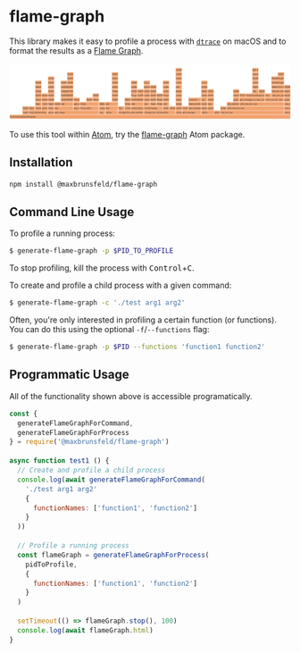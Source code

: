 flame-graph
===========

This library makes it easy to profile a process with [`dtrace`](https://en.wikipedia.org/wiki/DTrace) on macOS and to format the results as a [Flame Graph](https://queue.acm.org/detail.cfm?id=2927301).

![flame graph example](./doc/flame-graph-example.png)

To use this tool within [Atom](https://atom.io), try the [flame-graph](https://github.com/maxbrunsfeld/atom-flame-graph) Atom package.

## Installation

```sh
npm install @maxbrunsfeld/flame-graph
```

## Command Line Usage

To profile a running process:

```sh
$ generate-flame-graph -p $PID_TO_PROFILE
```

To stop profiling, kill the process with <kbd>Control</kbd>+<kbd>C</kbd>.

To create and profile a child process with a given command:

```sh
$ generate-flame-graph -c './test arg1 arg2'
```

Often, you're only interested in profiling a certain function (or functions). You can do this using the optional `-f`/`--functions` flag:

```sh
$ generate-flame-graph -p $PID --functions 'function1 function2'
```

## Programmatic Usage

All of the functionality shown above is accessible programatically.

```js
const {
  generateFlameGraphForCommand,
  generateFlameGraphForProcess
} = require('@maxbrunsfeld/flame-graph')

async function test1 () {
  // Create and profile a child process
  console.log(await generateFlameGraphForCommand(
    './test arg1 arg2'
    {
      functionNames: ['function1', 'function2']
    }
  ))

  // Profile a running process
  const flameGraph = generateFlameGraphForProcess(
    pidToProfile,
    {
      functionNames: ['function1', 'function2']
    }
  )

  setTimeout(() => flameGraph.stop(), 100)
  console.log(await flameGraph.html)
}
```
